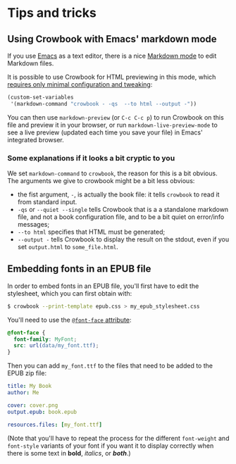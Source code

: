 # Tips and tricks #

## Using Crowbook with Emacs' markdown mode ##

If you use [Emacs](https://www.gnu.org/software/emacs/) as a text
editor, there is a
nice [Markdown mode](http://jblevins.org/projects/markdown-mode/) to
edit Markdown files. 

It is possible to use Crowbook for HTML previewing in this mode, which
[requires only minimal configuration and tweaking](http://xkcd.com/1742/):

```lisp
(custom-set-variables
 '(markdown-command "crowbook - -qs  --to html --output -"))
```

You can then use `markdown-preview` (or `C-c C-c p`) to run
Crowbook on this file and preview it in your browser, or run
`markdown-live-preview-mode` to see a live preview (updated each time
you save your file) in Emacs' integrated browser. 

### Some explanations if it looks a bit cryptic to you 

We set `markdown-command` to `crowbook`, the reason for this is a bit
obvious. The arguments we give to crowbook might be a bit less
obvious:

* the fist argument, `-`, is actually the book file: it tells
  `crowbook` to read it from standard input.
* `-qs` or `--quiet --single` tells Crowbook that is a a standalone
  markdown file, and not a book configuration file, and to be a bit
  quiet on error/info messages;
* `--to html` specifies that HTML must be generated;
* `--output -` tells Crowbook to display the result on the
  stdout, even if you set `output.html` to `some_file.html`.

## Embedding fonts in an EPUB file 

In order to embed fonts in an EPUB file, you'll first have to edit the
stylesheet, which you can first obtain with:

```bash
$ crowbook --print-template epub.css > my_epub_stylesheet.css
```

You'll need to use the [`@font-face` attribute](https://developer.mozilla.org/fr/docs/Web/CSS/@font-face):

```css
@font-face {
  font-family: MyFont;
  src: url(data/my_font.ttf);
}
```

Then you can add `my_font.ttf` to the files that need to be added to
the EPUB zip file:

```yaml
title: My Book
author: Me

cover: cover.png
output.epub: book.epub

resources.files: [my_font.ttf]
```


(Note that you'll have to repeat the process for the different
`font-weight` and `font-style` variants of your font if you want it to
display correctly when there is some text in **bold**, *italics*, or **_both_**.) 


